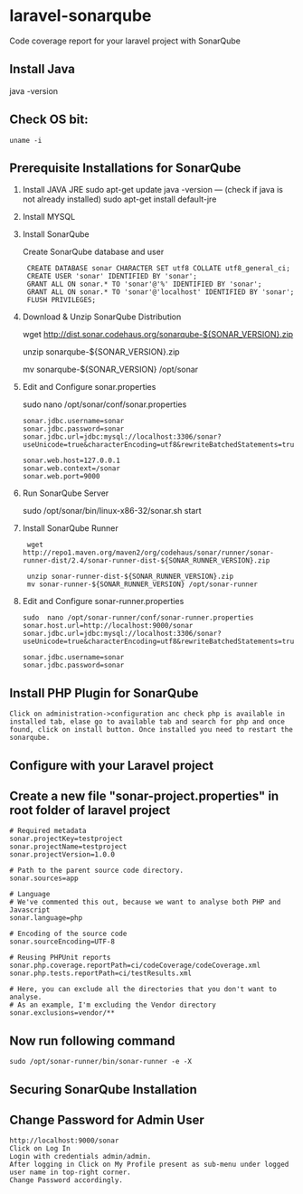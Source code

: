 # laravel-sonarqube
Code coverage report for your laravel project with SonarQube



## Install Java

 java -version


## Check OS bit:
 	uname -i

## Prerequisite Installations for SonarQube

1. Install JAVA JRE
	sudo apt-get update
	java -version — (check if java is not already installed)
	sudo apt-get install default-jre


2. Install MYSQL


3. Install SonarQube

	 Create SonarQube database and user

	 	CREATE DATABASE sonar CHARACTER SET utf8 COLLATE utf8_general_ci;
	 	CREATE USER 'sonar' IDENTIFIED BY 'sonar';
	 	GRANT ALL ON sonar.* TO 'sonar'@'%' IDENTIFIED BY 'sonar';
	 	GRANT ALL ON sonar.* TO 'sonar'@'localhost' IDENTIFIED BY 'sonar';
	 	FLUSH PRIVILEGES;


3. Download & Unzip SonarQube Distribution


	wget http://dist.sonar.codehaus.org/sonarqube-${SONAR_VERSION}.zip

	unzip sonarqube-${SONAR_VERSION}.zip

	mv sonarqube-${SONAR_VERSION} /opt/sonar


 4. Edit and Configure sonar.properties

 	sudo nano /opt/sonar/conf/sonar.properties

 		sonar.jdbc.username=sonar
 		sonar.jdbc.password=sonar
 		sonar.jdbc.url=jdbc:mysql://localhost:3306/sonar?useUnicode=true&characterEncoding=utf8&rewriteBatchedStatements=true&useConfigs=maxPerformance

 		sonar.web.host=127.0.0.1
 		sonar.web.context=/sonar
 		sonar.web.port=9000

5. Run SonarQube Server

	sudo /opt/sonar/bin/linux-x86-32/sonar.sh start



6. Install SonarQube Runner

		wget http://repo1.maven.org/maven2/org/codehaus/sonar/runner/sonar-runner-dist/2.4/sonar-runner-dist-${SONAR_RUNNER_VERSION}.zip

		unzip sonar-runner-dist-${SONAR_RUNNER_VERSION}.zip
		mv sonar-runner-${SONAR_RUNNER_VERSION} /opt/sonar-runner


 7. Edit and Configure sonar-runner.properties

		sudo  nano /opt/sonar-runner/conf/sonar-runner.properties
		sonar.host.url=http://localhost:9000/sonar
		sonar.jdbc.url=jdbc:mysql://localhost:3306/sonar?useUnicode=true&characterEncoding=utf8&rewriteBatchedStatements=true&useConfigs=maxPerformance

		sonar.jdbc.username=sonar
		sonar.jdbc.password=sonar




## Install PHP Plugin for SonarQube

	Click on administration->configuration anc check php is available in installed tab, elase go to available tab and search for php and once found, click on install button. Once installed you need to restart the sonarqube.



## Configure with your Laravel project

## Create a new file  "sonar-project.properties" in root folder of laravel project

	# Required metadata
	sonar.projectKey=testproject
	sonar.projectName=testproject
	sonar.projectVersion=1.0.0

	# Path to the parent source code directory.
	sonar.sources=app

	# Language
	# We've commented this out, because we want to analyse both PHP and Javascript
	sonar.language=php

	# Encoding of the source code
	sonar.sourceEncoding=UTF-8

	# Reusing PHPUnit reports
	sonar.php.coverage.reportPath=ci/codeCoverage/codeCoverage.xml
	sonar.php.tests.reportPath=ci/testResults.xml

	# Here, you can exclude all the directories that you don't want to analyse.
	# As an example, I'm excluding the Vendor directory
	sonar.exclusions=vendor/**



## Now run following command

 	sudo /opt/sonar-runner/bin/sonar-runner -e -X



## Securing SonarQube Installation

## Change Password for Admin User

    http://localhost:9000/sonar
    Click on Log In
    Login with credentials admin/admin.
    After logging in Click on My Profile present as sub-menu under logged user name in top-right corner.
    Change Password accordingly.
